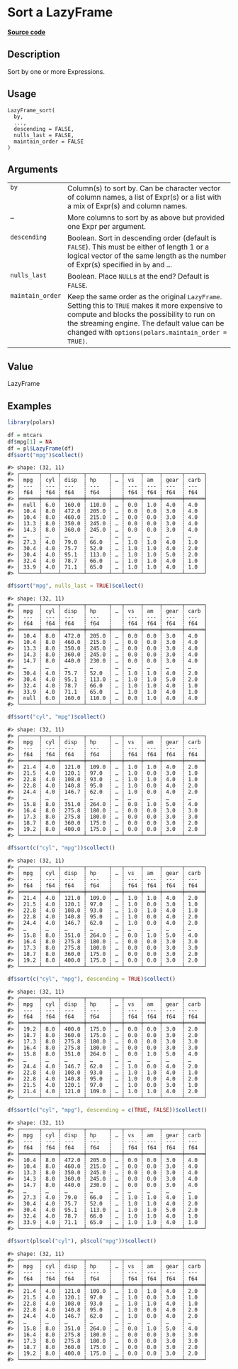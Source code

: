 

# Sort a LazyFrame

[**Source code**](https://github.com/pola-rs/r-polars/tree/main/R/lazyframe__lazy.R#L1184)

## Description

Sort by one or more Expressions.

## Usage

<pre><code class='language-R'>LazyFrame_sort(
  by,
  ...,
  descending = FALSE,
  nulls_last = FALSE,
  maintain_order = FALSE
)
</code></pre>

## Arguments

<table>
<tr>
<td style="white-space: nowrap; font-family: monospace; vertical-align: top">
<code id="LazyFrame_sort_:_by">by</code>
</td>
<td>
Column(s) to sort by. Can be character vector of column names, a list of
Expr(s) or a list with a mix of Expr(s) and column names.
</td>
</tr>
<tr>
<td style="white-space: nowrap; font-family: monospace; vertical-align: top">
<code id="LazyFrame_sort_:_...">…</code>
</td>
<td>
More columns to sort by as above but provided one Expr per argument.
</td>
</tr>
<tr>
<td style="white-space: nowrap; font-family: monospace; vertical-align: top">
<code id="LazyFrame_sort_:_descending">descending</code>
</td>
<td>
Boolean. Sort in descending order (default is <code>FALSE</code>). This
must be either of length 1 or a logical vector of the same length as the
number of Expr(s) specified in <code>by</code> and <code>…</code>.
</td>
</tr>
<tr>
<td style="white-space: nowrap; font-family: monospace; vertical-align: top">
<code id="LazyFrame_sort_:_nulls_last">nulls_last</code>
</td>
<td>
Boolean. Place <code>NULL</code>s at the end? Default is
<code>FALSE</code>.
</td>
</tr>
<tr>
<td style="white-space: nowrap; font-family: monospace; vertical-align: top">
<code id="LazyFrame_sort_:_maintain_order">maintain_order</code>
</td>
<td>
Keep the same order as the original <code>LazyFrame</code>. Setting this
to <code>TRUE</code> makes it more expensive to compute and blocks the
possibility to run on the streaming engine. The default value can be
changed with <code>options(polars.maintain_order = TRUE)</code>.
</td>
</tr>
</table>

## Value

LazyFrame

## Examples

``` r
library(polars)

df = mtcars
df$mpg[1] = NA
df = pl$LazyFrame(df)
df$sort("mpg")$collect()
```

    #> shape: (32, 11)
    #> ┌──────┬─────┬───────┬───────┬───┬─────┬─────┬──────┬──────┐
    #> │ mpg  ┆ cyl ┆ disp  ┆ hp    ┆ … ┆ vs  ┆ am  ┆ gear ┆ carb │
    #> │ ---  ┆ --- ┆ ---   ┆ ---   ┆   ┆ --- ┆ --- ┆ ---  ┆ ---  │
    #> │ f64  ┆ f64 ┆ f64   ┆ f64   ┆   ┆ f64 ┆ f64 ┆ f64  ┆ f64  │
    #> ╞══════╪═════╪═══════╪═══════╪═══╪═════╪═════╪══════╪══════╡
    #> │ null ┆ 6.0 ┆ 160.0 ┆ 110.0 ┆ … ┆ 0.0 ┆ 1.0 ┆ 4.0  ┆ 4.0  │
    #> │ 10.4 ┆ 8.0 ┆ 472.0 ┆ 205.0 ┆ … ┆ 0.0 ┆ 0.0 ┆ 3.0  ┆ 4.0  │
    #> │ 10.4 ┆ 8.0 ┆ 460.0 ┆ 215.0 ┆ … ┆ 0.0 ┆ 0.0 ┆ 3.0  ┆ 4.0  │
    #> │ 13.3 ┆ 8.0 ┆ 350.0 ┆ 245.0 ┆ … ┆ 0.0 ┆ 0.0 ┆ 3.0  ┆ 4.0  │
    #> │ 14.3 ┆ 8.0 ┆ 360.0 ┆ 245.0 ┆ … ┆ 0.0 ┆ 0.0 ┆ 3.0  ┆ 4.0  │
    #> │ …    ┆ …   ┆ …     ┆ …     ┆ … ┆ …   ┆ …   ┆ …    ┆ …    │
    #> │ 27.3 ┆ 4.0 ┆ 79.0  ┆ 66.0  ┆ … ┆ 1.0 ┆ 1.0 ┆ 4.0  ┆ 1.0  │
    #> │ 30.4 ┆ 4.0 ┆ 75.7  ┆ 52.0  ┆ … ┆ 1.0 ┆ 1.0 ┆ 4.0  ┆ 2.0  │
    #> │ 30.4 ┆ 4.0 ┆ 95.1  ┆ 113.0 ┆ … ┆ 1.0 ┆ 1.0 ┆ 5.0  ┆ 2.0  │
    #> │ 32.4 ┆ 4.0 ┆ 78.7  ┆ 66.0  ┆ … ┆ 1.0 ┆ 1.0 ┆ 4.0  ┆ 1.0  │
    #> │ 33.9 ┆ 4.0 ┆ 71.1  ┆ 65.0  ┆ … ┆ 1.0 ┆ 1.0 ┆ 4.0  ┆ 1.0  │
    #> └──────┴─────┴───────┴───────┴───┴─────┴─────┴──────┴──────┘

``` r
df$sort("mpg", nulls_last = TRUE)$collect()
```

    #> shape: (32, 11)
    #> ┌──────┬─────┬───────┬───────┬───┬─────┬─────┬──────┬──────┐
    #> │ mpg  ┆ cyl ┆ disp  ┆ hp    ┆ … ┆ vs  ┆ am  ┆ gear ┆ carb │
    #> │ ---  ┆ --- ┆ ---   ┆ ---   ┆   ┆ --- ┆ --- ┆ ---  ┆ ---  │
    #> │ f64  ┆ f64 ┆ f64   ┆ f64   ┆   ┆ f64 ┆ f64 ┆ f64  ┆ f64  │
    #> ╞══════╪═════╪═══════╪═══════╪═══╪═════╪═════╪══════╪══════╡
    #> │ 10.4 ┆ 8.0 ┆ 472.0 ┆ 205.0 ┆ … ┆ 0.0 ┆ 0.0 ┆ 3.0  ┆ 4.0  │
    #> │ 10.4 ┆ 8.0 ┆ 460.0 ┆ 215.0 ┆ … ┆ 0.0 ┆ 0.0 ┆ 3.0  ┆ 4.0  │
    #> │ 13.3 ┆ 8.0 ┆ 350.0 ┆ 245.0 ┆ … ┆ 0.0 ┆ 0.0 ┆ 3.0  ┆ 4.0  │
    #> │ 14.3 ┆ 8.0 ┆ 360.0 ┆ 245.0 ┆ … ┆ 0.0 ┆ 0.0 ┆ 3.0  ┆ 4.0  │
    #> │ 14.7 ┆ 8.0 ┆ 440.0 ┆ 230.0 ┆ … ┆ 0.0 ┆ 0.0 ┆ 3.0  ┆ 4.0  │
    #> │ …    ┆ …   ┆ …     ┆ …     ┆ … ┆ …   ┆ …   ┆ …    ┆ …    │
    #> │ 30.4 ┆ 4.0 ┆ 75.7  ┆ 52.0  ┆ … ┆ 1.0 ┆ 1.0 ┆ 4.0  ┆ 2.0  │
    #> │ 30.4 ┆ 4.0 ┆ 95.1  ┆ 113.0 ┆ … ┆ 1.0 ┆ 1.0 ┆ 5.0  ┆ 2.0  │
    #> │ 32.4 ┆ 4.0 ┆ 78.7  ┆ 66.0  ┆ … ┆ 1.0 ┆ 1.0 ┆ 4.0  ┆ 1.0  │
    #> │ 33.9 ┆ 4.0 ┆ 71.1  ┆ 65.0  ┆ … ┆ 1.0 ┆ 1.0 ┆ 4.0  ┆ 1.0  │
    #> │ null ┆ 6.0 ┆ 160.0 ┆ 110.0 ┆ … ┆ 0.0 ┆ 1.0 ┆ 4.0  ┆ 4.0  │
    #> └──────┴─────┴───────┴───────┴───┴─────┴─────┴──────┴──────┘

``` r
df$sort("cyl", "mpg")$collect()
```

    #> shape: (32, 11)
    #> ┌──────┬─────┬───────┬───────┬───┬─────┬─────┬──────┬──────┐
    #> │ mpg  ┆ cyl ┆ disp  ┆ hp    ┆ … ┆ vs  ┆ am  ┆ gear ┆ carb │
    #> │ ---  ┆ --- ┆ ---   ┆ ---   ┆   ┆ --- ┆ --- ┆ ---  ┆ ---  │
    #> │ f64  ┆ f64 ┆ f64   ┆ f64   ┆   ┆ f64 ┆ f64 ┆ f64  ┆ f64  │
    #> ╞══════╪═════╪═══════╪═══════╪═══╪═════╪═════╪══════╪══════╡
    #> │ 21.4 ┆ 4.0 ┆ 121.0 ┆ 109.0 ┆ … ┆ 1.0 ┆ 1.0 ┆ 4.0  ┆ 2.0  │
    #> │ 21.5 ┆ 4.0 ┆ 120.1 ┆ 97.0  ┆ … ┆ 1.0 ┆ 0.0 ┆ 3.0  ┆ 1.0  │
    #> │ 22.8 ┆ 4.0 ┆ 108.0 ┆ 93.0  ┆ … ┆ 1.0 ┆ 1.0 ┆ 4.0  ┆ 1.0  │
    #> │ 22.8 ┆ 4.0 ┆ 140.8 ┆ 95.0  ┆ … ┆ 1.0 ┆ 0.0 ┆ 4.0  ┆ 2.0  │
    #> │ 24.4 ┆ 4.0 ┆ 146.7 ┆ 62.0  ┆ … ┆ 1.0 ┆ 0.0 ┆ 4.0  ┆ 2.0  │
    #> │ …    ┆ …   ┆ …     ┆ …     ┆ … ┆ …   ┆ …   ┆ …    ┆ …    │
    #> │ 15.8 ┆ 8.0 ┆ 351.0 ┆ 264.0 ┆ … ┆ 0.0 ┆ 1.0 ┆ 5.0  ┆ 4.0  │
    #> │ 16.4 ┆ 8.0 ┆ 275.8 ┆ 180.0 ┆ … ┆ 0.0 ┆ 0.0 ┆ 3.0  ┆ 3.0  │
    #> │ 17.3 ┆ 8.0 ┆ 275.8 ┆ 180.0 ┆ … ┆ 0.0 ┆ 0.0 ┆ 3.0  ┆ 3.0  │
    #> │ 18.7 ┆ 8.0 ┆ 360.0 ┆ 175.0 ┆ … ┆ 0.0 ┆ 0.0 ┆ 3.0  ┆ 2.0  │
    #> │ 19.2 ┆ 8.0 ┆ 400.0 ┆ 175.0 ┆ … ┆ 0.0 ┆ 0.0 ┆ 3.0  ┆ 2.0  │
    #> └──────┴─────┴───────┴───────┴───┴─────┴─────┴──────┴──────┘

``` r
df$sort(c("cyl", "mpg"))$collect()
```

    #> shape: (32, 11)
    #> ┌──────┬─────┬───────┬───────┬───┬─────┬─────┬──────┬──────┐
    #> │ mpg  ┆ cyl ┆ disp  ┆ hp    ┆ … ┆ vs  ┆ am  ┆ gear ┆ carb │
    #> │ ---  ┆ --- ┆ ---   ┆ ---   ┆   ┆ --- ┆ --- ┆ ---  ┆ ---  │
    #> │ f64  ┆ f64 ┆ f64   ┆ f64   ┆   ┆ f64 ┆ f64 ┆ f64  ┆ f64  │
    #> ╞══════╪═════╪═══════╪═══════╪═══╪═════╪═════╪══════╪══════╡
    #> │ 21.4 ┆ 4.0 ┆ 121.0 ┆ 109.0 ┆ … ┆ 1.0 ┆ 1.0 ┆ 4.0  ┆ 2.0  │
    #> │ 21.5 ┆ 4.0 ┆ 120.1 ┆ 97.0  ┆ … ┆ 1.0 ┆ 0.0 ┆ 3.0  ┆ 1.0  │
    #> │ 22.8 ┆ 4.0 ┆ 108.0 ┆ 93.0  ┆ … ┆ 1.0 ┆ 1.0 ┆ 4.0  ┆ 1.0  │
    #> │ 22.8 ┆ 4.0 ┆ 140.8 ┆ 95.0  ┆ … ┆ 1.0 ┆ 0.0 ┆ 4.0  ┆ 2.0  │
    #> │ 24.4 ┆ 4.0 ┆ 146.7 ┆ 62.0  ┆ … ┆ 1.0 ┆ 0.0 ┆ 4.0  ┆ 2.0  │
    #> │ …    ┆ …   ┆ …     ┆ …     ┆ … ┆ …   ┆ …   ┆ …    ┆ …    │
    #> │ 15.8 ┆ 8.0 ┆ 351.0 ┆ 264.0 ┆ … ┆ 0.0 ┆ 1.0 ┆ 5.0  ┆ 4.0  │
    #> │ 16.4 ┆ 8.0 ┆ 275.8 ┆ 180.0 ┆ … ┆ 0.0 ┆ 0.0 ┆ 3.0  ┆ 3.0  │
    #> │ 17.3 ┆ 8.0 ┆ 275.8 ┆ 180.0 ┆ … ┆ 0.0 ┆ 0.0 ┆ 3.0  ┆ 3.0  │
    #> │ 18.7 ┆ 8.0 ┆ 360.0 ┆ 175.0 ┆ … ┆ 0.0 ┆ 0.0 ┆ 3.0  ┆ 2.0  │
    #> │ 19.2 ┆ 8.0 ┆ 400.0 ┆ 175.0 ┆ … ┆ 0.0 ┆ 0.0 ┆ 3.0  ┆ 2.0  │
    #> └──────┴─────┴───────┴───────┴───┴─────┴─────┴──────┴──────┘

``` r
df$sort(c("cyl", "mpg"), descending = TRUE)$collect()
```

    #> shape: (32, 11)
    #> ┌──────┬─────┬───────┬───────┬───┬─────┬─────┬──────┬──────┐
    #> │ mpg  ┆ cyl ┆ disp  ┆ hp    ┆ … ┆ vs  ┆ am  ┆ gear ┆ carb │
    #> │ ---  ┆ --- ┆ ---   ┆ ---   ┆   ┆ --- ┆ --- ┆ ---  ┆ ---  │
    #> │ f64  ┆ f64 ┆ f64   ┆ f64   ┆   ┆ f64 ┆ f64 ┆ f64  ┆ f64  │
    #> ╞══════╪═════╪═══════╪═══════╪═══╪═════╪═════╪══════╪══════╡
    #> │ 19.2 ┆ 8.0 ┆ 400.0 ┆ 175.0 ┆ … ┆ 0.0 ┆ 0.0 ┆ 3.0  ┆ 2.0  │
    #> │ 18.7 ┆ 8.0 ┆ 360.0 ┆ 175.0 ┆ … ┆ 0.0 ┆ 0.0 ┆ 3.0  ┆ 2.0  │
    #> │ 17.3 ┆ 8.0 ┆ 275.8 ┆ 180.0 ┆ … ┆ 0.0 ┆ 0.0 ┆ 3.0  ┆ 3.0  │
    #> │ 16.4 ┆ 8.0 ┆ 275.8 ┆ 180.0 ┆ … ┆ 0.0 ┆ 0.0 ┆ 3.0  ┆ 3.0  │
    #> │ 15.8 ┆ 8.0 ┆ 351.0 ┆ 264.0 ┆ … ┆ 0.0 ┆ 1.0 ┆ 5.0  ┆ 4.0  │
    #> │ …    ┆ …   ┆ …     ┆ …     ┆ … ┆ …   ┆ …   ┆ …    ┆ …    │
    #> │ 24.4 ┆ 4.0 ┆ 146.7 ┆ 62.0  ┆ … ┆ 1.0 ┆ 0.0 ┆ 4.0  ┆ 2.0  │
    #> │ 22.8 ┆ 4.0 ┆ 108.0 ┆ 93.0  ┆ … ┆ 1.0 ┆ 1.0 ┆ 4.0  ┆ 1.0  │
    #> │ 22.8 ┆ 4.0 ┆ 140.8 ┆ 95.0  ┆ … ┆ 1.0 ┆ 0.0 ┆ 4.0  ┆ 2.0  │
    #> │ 21.5 ┆ 4.0 ┆ 120.1 ┆ 97.0  ┆ … ┆ 1.0 ┆ 0.0 ┆ 3.0  ┆ 1.0  │
    #> │ 21.4 ┆ 4.0 ┆ 121.0 ┆ 109.0 ┆ … ┆ 1.0 ┆ 1.0 ┆ 4.0  ┆ 2.0  │
    #> └──────┴─────┴───────┴───────┴───┴─────┴─────┴──────┴──────┘

``` r
df$sort(c("cyl", "mpg"), descending = c(TRUE, FALSE))$collect()
```

    #> shape: (32, 11)
    #> ┌──────┬─────┬───────┬───────┬───┬─────┬─────┬──────┬──────┐
    #> │ mpg  ┆ cyl ┆ disp  ┆ hp    ┆ … ┆ vs  ┆ am  ┆ gear ┆ carb │
    #> │ ---  ┆ --- ┆ ---   ┆ ---   ┆   ┆ --- ┆ --- ┆ ---  ┆ ---  │
    #> │ f64  ┆ f64 ┆ f64   ┆ f64   ┆   ┆ f64 ┆ f64 ┆ f64  ┆ f64  │
    #> ╞══════╪═════╪═══════╪═══════╪═══╪═════╪═════╪══════╪══════╡
    #> │ 10.4 ┆ 8.0 ┆ 472.0 ┆ 205.0 ┆ … ┆ 0.0 ┆ 0.0 ┆ 3.0  ┆ 4.0  │
    #> │ 10.4 ┆ 8.0 ┆ 460.0 ┆ 215.0 ┆ … ┆ 0.0 ┆ 0.0 ┆ 3.0  ┆ 4.0  │
    #> │ 13.3 ┆ 8.0 ┆ 350.0 ┆ 245.0 ┆ … ┆ 0.0 ┆ 0.0 ┆ 3.0  ┆ 4.0  │
    #> │ 14.3 ┆ 8.0 ┆ 360.0 ┆ 245.0 ┆ … ┆ 0.0 ┆ 0.0 ┆ 3.0  ┆ 4.0  │
    #> │ 14.7 ┆ 8.0 ┆ 440.0 ┆ 230.0 ┆ … ┆ 0.0 ┆ 0.0 ┆ 3.0  ┆ 4.0  │
    #> │ …    ┆ …   ┆ …     ┆ …     ┆ … ┆ …   ┆ …   ┆ …    ┆ …    │
    #> │ 27.3 ┆ 4.0 ┆ 79.0  ┆ 66.0  ┆ … ┆ 1.0 ┆ 1.0 ┆ 4.0  ┆ 1.0  │
    #> │ 30.4 ┆ 4.0 ┆ 75.7  ┆ 52.0  ┆ … ┆ 1.0 ┆ 1.0 ┆ 4.0  ┆ 2.0  │
    #> │ 30.4 ┆ 4.0 ┆ 95.1  ┆ 113.0 ┆ … ┆ 1.0 ┆ 1.0 ┆ 5.0  ┆ 2.0  │
    #> │ 32.4 ┆ 4.0 ┆ 78.7  ┆ 66.0  ┆ … ┆ 1.0 ┆ 1.0 ┆ 4.0  ┆ 1.0  │
    #> │ 33.9 ┆ 4.0 ┆ 71.1  ┆ 65.0  ┆ … ┆ 1.0 ┆ 1.0 ┆ 4.0  ┆ 1.0  │
    #> └──────┴─────┴───────┴───────┴───┴─────┴─────┴──────┴──────┘

``` r
df$sort(pl$col("cyl"), pl$col("mpg"))$collect()
```

    #> shape: (32, 11)
    #> ┌──────┬─────┬───────┬───────┬───┬─────┬─────┬──────┬──────┐
    #> │ mpg  ┆ cyl ┆ disp  ┆ hp    ┆ … ┆ vs  ┆ am  ┆ gear ┆ carb │
    #> │ ---  ┆ --- ┆ ---   ┆ ---   ┆   ┆ --- ┆ --- ┆ ---  ┆ ---  │
    #> │ f64  ┆ f64 ┆ f64   ┆ f64   ┆   ┆ f64 ┆ f64 ┆ f64  ┆ f64  │
    #> ╞══════╪═════╪═══════╪═══════╪═══╪═════╪═════╪══════╪══════╡
    #> │ 21.4 ┆ 4.0 ┆ 121.0 ┆ 109.0 ┆ … ┆ 1.0 ┆ 1.0 ┆ 4.0  ┆ 2.0  │
    #> │ 21.5 ┆ 4.0 ┆ 120.1 ┆ 97.0  ┆ … ┆ 1.0 ┆ 0.0 ┆ 3.0  ┆ 1.0  │
    #> │ 22.8 ┆ 4.0 ┆ 108.0 ┆ 93.0  ┆ … ┆ 1.0 ┆ 1.0 ┆ 4.0  ┆ 1.0  │
    #> │ 22.8 ┆ 4.0 ┆ 140.8 ┆ 95.0  ┆ … ┆ 1.0 ┆ 0.0 ┆ 4.0  ┆ 2.0  │
    #> │ 24.4 ┆ 4.0 ┆ 146.7 ┆ 62.0  ┆ … ┆ 1.0 ┆ 0.0 ┆ 4.0  ┆ 2.0  │
    #> │ …    ┆ …   ┆ …     ┆ …     ┆ … ┆ …   ┆ …   ┆ …    ┆ …    │
    #> │ 15.8 ┆ 8.0 ┆ 351.0 ┆ 264.0 ┆ … ┆ 0.0 ┆ 1.0 ┆ 5.0  ┆ 4.0  │
    #> │ 16.4 ┆ 8.0 ┆ 275.8 ┆ 180.0 ┆ … ┆ 0.0 ┆ 0.0 ┆ 3.0  ┆ 3.0  │
    #> │ 17.3 ┆ 8.0 ┆ 275.8 ┆ 180.0 ┆ … ┆ 0.0 ┆ 0.0 ┆ 3.0  ┆ 3.0  │
    #> │ 18.7 ┆ 8.0 ┆ 360.0 ┆ 175.0 ┆ … ┆ 0.0 ┆ 0.0 ┆ 3.0  ┆ 2.0  │
    #> │ 19.2 ┆ 8.0 ┆ 400.0 ┆ 175.0 ┆ … ┆ 0.0 ┆ 0.0 ┆ 3.0  ┆ 2.0  │
    #> └──────┴─────┴───────┴───────┴───┴─────┴─────┴──────┴──────┘
